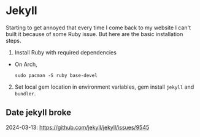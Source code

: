 # Jekyll

Starting to get annoyed that every time I come back to my website I
can't built it because of some Ruby issue. But here are the basic
installation steps.

1. Install Ruby with required dependencies

  - On Arch,

    ```
    sudo pacman -S ruby base-devel
    ```

2. Set local gem location in environment variables, gem install
   `jekyll` and `bundler`.


## Date jekyll broke

2024-03-13: <https://github.com/jekyll/jekyll/issues/9545>
